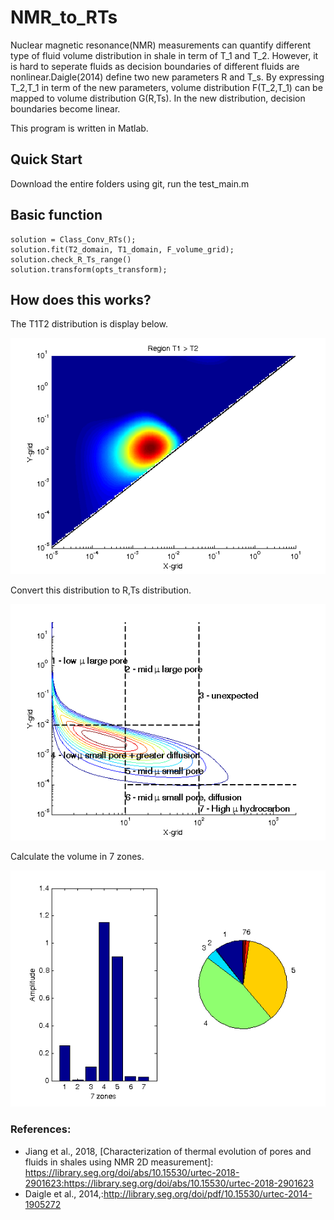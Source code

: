 # NMR_to_RTs
Nuclear magnetic resonance(NMR) measurements can quantify different type of fluid volume distribution in shale in term of T_1 and T_2. However, it is hard to seperate fluids as decision boundaries of different fluids are nonlinear.Daigle(2014) define two new parameters R and T_s. By expressing T_2,T_1 in term of the new parameters, volume distribution F(T_2,T_1) can be mapped to volume distribution G(R,Ts). In the new distribution, decision boundaries become linear. 

This program is written in Matlab. 
      
## Quick Start
Download the entire folders using git, run the test_main.m  

## Basic function
```
solution = Class_Conv_RTs();
solution.fit(T2_domain, T1_domain, F_volume_grid); 
solution.check_R_Ts_range()
solution.transform(opts_transform);

```


## How does this works?

The T1T2 distribution is display below. 
 
![1](figs/T1T2.png)

Convert this distribution to R,Ts distribution.

![2](figs/RTs_contour.png)

Calculate the volume in 7 zones. 

![3](figs/RTS_pie_bar.png)

### References:
* Jiang et al., 2018, [Characterization of thermal evolution of pores and fluids in shales using NMR 2D measurement]:
https://library.seg.org/doi/abs/10.15530/urtec-2018-2901623:https://library.seg.org/doi/abs/10.15530/urtec-2018-2901623
* Daigle et al., 2014,:http://library.seg.org/doi/pdf/10.15530/urtec-2014-1905272

